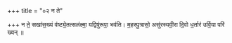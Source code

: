 +++
title = "०२ न ते"

+++
न ते॒ सखा॑स॒ख्यं व॑ष्ट्ये॒तत्सल॑क्ष्मा॒ यद्विषु॑रूपा॒ भव॑ति। म॒हस्पु॒त्रासो॒ असु॑रस्यवी॒रा दि॒वो ध॒र्तार॑ उर्वि॒या परि॑ ख्यन् ॥